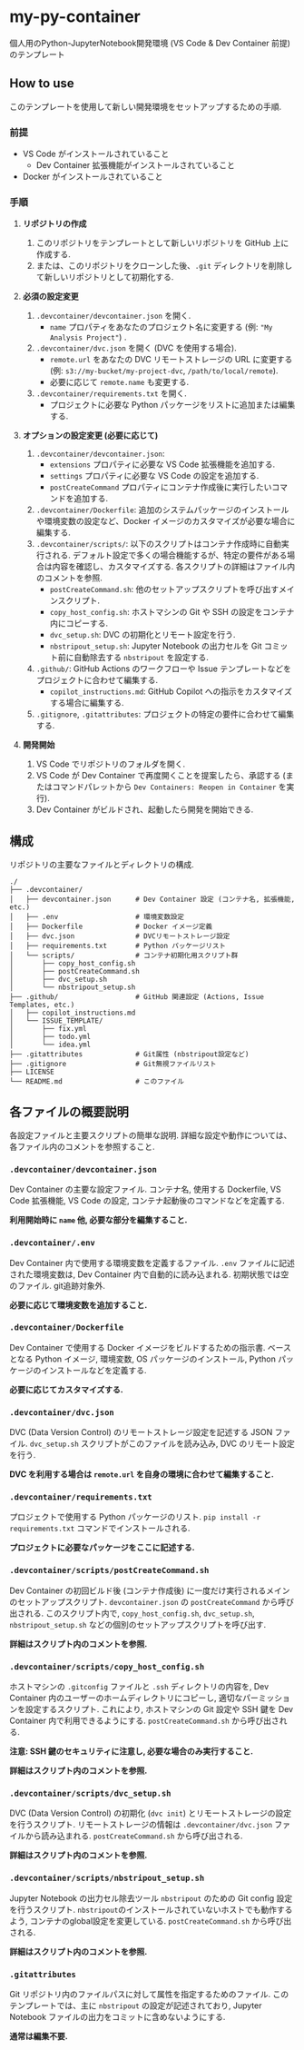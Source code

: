 # my-py-container

個人用のPython-JupyterNotebook開発環境 (VS Code & Dev Container 前提) のテンプレート

## How to use

このテンプレートを使用して新しい開発環境をセットアップするための手順.

### 前提

* VS Code がインストールされていること
    * Dev Container 拡張機能がインストールされていること
* Docker がインストールされていること

### 手順

1. **リポジトリの作成**
    1. このリポジトリをテンプレートとして新しいリポジトリを GitHub 上に作成する.
    1. または、このリポジトリをクローンした後、`.git` ディレクトリを削除して新しいリポジトリとして初期化する.

1. **必須の設定変更**
    1. `.devcontainer/devcontainer.json` を開く.
        * `name` プロパティをあなたのプロジェクト名に変更する (例: `"My Analysis Project"`) .
    1. `.devcontainer/dvc.json` を開く (DVC を使用する場合).
        * `remote.url` をあなたの DVC リモートストレージの URL に変更する (例: `s3://my-bucket/my-project-dvc`, `/path/to/local/remote`).
        * 必要に応じて `remote.name` も変更する.
    1. `.devcontainer/requirements.txt` を開く.
        * プロジェクトに必要な Python パッケージをリストに追加または編集する.

1. **オプションの設定変更 (必要に応じて)**
    1. `.devcontainer/devcontainer.json`:
        * `extensions` プロパティに必要な VS Code 拡張機能を追加する.
        * `settings` プロパティに必要な VS Code の設定を追加する.
        * `postCreateCommand` プロパティにコンテナ作成後に実行したいコマンドを追加する.
    1. `.devcontainer/Dockerfile`: 追加のシステムパッケージのインストールや環境変数の設定など、Docker イメージのカスタマイズが必要な場合に編集する.
    1. `.devcontainer/scripts/`: 以下のスクリプトはコンテナ作成時に自動実行される. デフォルト設定で多くの場合機能するが、特定の要件がある場合は内容を確認し、カスタマイズする. 各スクリプトの詳細はファイル内のコメントを参照.
        * `postCreateCommand.sh`: 他のセットアップスクリプトを呼び出すメインスクリプト.
        * `copy_host_config.sh`: ホストマシンの Git や SSH の設定をコンテナ内にコピーする.
        * `dvc_setup.sh`: DVC の初期化とリモート設定を行う.
        * `nbstripout_setup.sh`: Jupyter Notebook の出力セルを Git コミット前に自動除去する `nbstripout` を設定する.
    1. `.github/`: GitHub Actions のワークフローや Issue テンプレートなどをプロジェクトに合わせて編集する.
        * `copilot_instructions.md`: GitHub Copilot への指示をカスタマイズする場合に編集する.
    1. `.gitignore`, `.gitattributes`: プロジェクトの特定の要件に合わせて編集する.

1. **開発開始**
    1. VS Code でリポジトリのフォルダを開く.
    1. VS Code が Dev Container で再度開くことを提案したら、承認する (またはコマンドパレットから `Dev Containers: Reopen in Container` を実行).
    1. Dev Container がビルドされ、起動したら開発を開始できる.

## 構成

リポジトリの主要なファイルとディレクトリの構成.

```text
./
├── .devcontainer/
│   ├── devcontainer.json      # Dev Container 設定 (コンテナ名, 拡張機能, etc.)
│   ├── .env                   # 環境変数設定
│   ├── Dockerfile             # Docker イメージ定義
│   ├── dvc.json               # DVCリモートストレージ設定
│   ├── requirements.txt       # Python パッケージリスト
│   └── scripts/               # コンテナ初期化用スクリプト群
│       ├── copy_host_config.sh
│       ├── postCreateCommand.sh
│       ├── dvc_setup.sh
│       └── nbstripout_setup.sh
├── .github/                   # GitHub 関連設定 (Actions, Issue Templates, etc.)
│   ├── copilot_instructions.md
│   └── ISSUE_TEMPLATE/
│       ├── fix.yml
│       ├── todo.yml
│       └── idea.yml
├── .gitattributes             # Git属性 (nbstripout設定など)
├── .gitignore                 # Git無視ファイルリスト
├── LICENSE
└── README.md                  # このファイル
```

## 各ファイルの概要説明

各設定ファイルと主要スクリプトの簡単な説明. 詳細な設定や動作については、各ファイル内のコメントを参照すること.

### `.devcontainer/devcontainer.json`

Dev Container の主要な設定ファイル. コンテナ名, 使用する Dockerfile, VS Code 拡張機能, VS Code の設定, コンテナ起動後のコマンドなどを定義する.

**利用開始時に `name` 他, 必要な部分を編集すること.**

### `.devcontainer/.env`

Dev Container 内で使用する環境変数を定義するファイル. `.env` ファイルに記述された環境変数は, Dev Container 内で自動的に読み込まれる. 初期状態では空のファイル. git追跡対象外.

**必要に応じて環境変数を追加すること.**

### `.devcontainer/Dockerfile`

Dev Container で使用する Docker イメージをビルドするための指示書. ベースとなる Python イメージ, 環境変数, OS パッケージのインストール, Python パッケージのインストールなどを定義する.

**必要に応じてカスタマイズする.**

### `.devcontainer/dvc.json`

DVC (Data Version Control) のリモートストレージ設定を記述する JSON ファイル. `dvc_setup.sh` スクリプトがこのファイルを読み込み, DVC のリモート設定を行う.

**DVC を利用する場合は `remote.url` を自身の環境に合わせて編集すること.**

### `.devcontainer/requirements.txt`

プロジェクトで使用する Python パッケージのリスト. `pip install -r requirements.txt` コマンドでインストールされる.

**プロジェクトに必要なパッケージをここに記述する.**

### `.devcontainer/scripts/postCreateCommand.sh`

Dev Container の初回ビルド後 (コンテナ作成後) に一度だけ実行されるメインのセットアップスクリプト. `devcontainer.json` の `postCreateCommand` から呼び出される. このスクリプト内で, `copy_host_config.sh`, `dvc_setup.sh`, `nbstripout_setup.sh` などの個別のセットアップスクリプトを呼び出す.

**詳細はスクリプト内のコメントを参照.**

### `.devcontainer/scripts/copy_host_config.sh`

ホストマシンの `.gitconfig` ファイルと `.ssh` ディレクトリの内容を, Dev Container 内のユーザーのホームディレクトリにコピーし, 適切なパーミッションを設定するスクリプト. これにより, ホストマシンの Git 設定や SSH 鍵を Dev Container 内で利用できるようにする. `postCreateCommand.sh` から呼び出される.

**注意: SSH 鍵のセキュリティに注意し, 必要な場合のみ実行すること.**

**詳細はスクリプト内のコメントを参照.**

### `.devcontainer/scripts/dvc_setup.sh`

DVC (Data Version Control) の初期化 (`dvc init`) とリモートストレージの設定を行うスクリプト. リモートストレージの情報は `.devcontainer/dvc.json` ファイルから読み込まれる. `postCreateCommand.sh` から呼び出される.

**詳細はスクリプト内のコメントを参照.**

### `.devcontainer/scripts/nbstripout_setup.sh`

Jupyter Notebook の出力セル除去ツール `nbstripout` のための Git config 設定を行うスクリプト. `nbstripout`のインストールされていないホストでも動作するよう, コンテナのglobal設定を変更している. `postCreateCommand.sh` から呼び出される.

**詳細はスクリプト内のコメントを参照.**

### `.gitattributes`

Git リポジトリ内のファイルパスに対して属性を指定するためのファイル. このテンプレートでは、主に `nbstripout` の設定が記述されており, Jupyter Notebook ファイルの出力をコミットに含めないようにする.

**通常は編集不要.**
